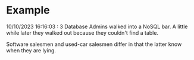 # Example

<!-- replace-with-date starts -->
10/10/2023 16:16:03 : 3 Database Admins walked into a NoSQL bar. A little while later they walked out because they couldn't find a table.
<!-- replace-with-date ends -->

<!-- replace-with-joke starts -->
Software salesmen and used-car salesmen differ in that the latter know when they are lying.
<!-- replace-with-joke ends -->